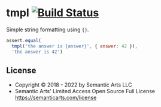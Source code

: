 tmpl [![Build Status](https://secure.travis-ci.org/nshah/nodejs-tmpl.png)](http://travis-ci.org/nshah/nodejs-tmpl)
====

Simple string formatting using `{}`.

```javascript
assert.equal(
  tmpl('the answer is {answer}', { answer: 42 }),
  'the answer is 42')
```

## License

- Copyright © 2018 - 2022 by Semantic Arts LLC
- Semantic Arts' Limited Access Open Source Full License https://semanticarts.com/license
